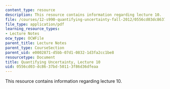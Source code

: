 ```yaml
---
content_type: resource
description: This resource contains information regarding lecture 10.
file: /courses/12-s990-quantifying-uncertainty-fall-2012/0556cd03dc8637bd50113f86d36dfeaa_MIT12_S990F12_lec10.pdf
file_type: application/pdf
learning_resource_types:
- Lecture Notes
ocw_type: OCWFile
parent_title: Lecture Notes
parent_type: CourseSection
parent_uid: e0002871-d5bb-07d1-0832-1d3fa2cc1be8
resourcetype: Document
title: Quantifying Uncertainty, Lecture 10
uid: 0556cd03-dc86-37bd-5011-3f86d36dfeaa
---
```

This resource contains information regarding lecture 10.

